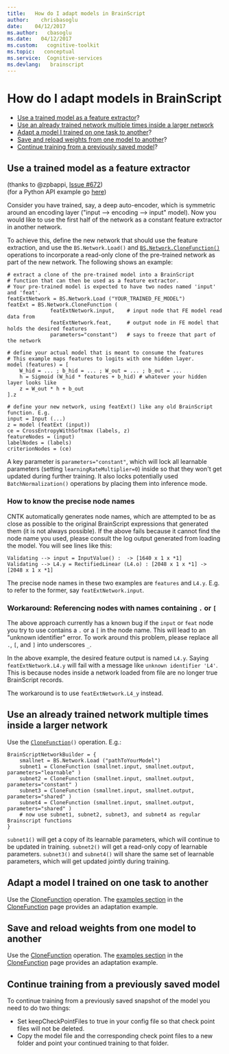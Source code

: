 ```yaml
---
title:   How do I adapt models in BrainScript
author:    chrisbasoglu
date:    04/12/2017
ms.author:   cbasoglu
ms.date:   04/12/2017
ms.custom:   cognitive-toolkit
ms.topic:   conceptual
ms.service:  Cognitive-services
ms.devlang:   brainscript
---
```


# How do I adapt models in BrainScript

* [Use a trained model as a feature extractor](#use-a-trained-model-as-a-feature-extractor)? 
* [Use an already trained network multiple times inside a larger network](#use-an-already-trained-network-multiple-times-inside-a-larger-network)
* [Adapt a model I trained on one task to another](#adapt-a-model-i-trained-on-one-task-to-another)?
* [Save and reload weights from one model to another](#save-and-reload-weights-from-one-model-to-another)?
* [Continue training from a previously saved model](#continue-training-from-a-previously-saved-model)? 

## Use a trained model as a feature extractor

(thanks to @zpbappi, [Issue #672](https://github.com/Microsoft/CNTK/issues/672))
<br>(for a Python API example go [here](https://github.com/Microsoft/CNTK/tree/master/Examples/Image/FeatureExtraction))

Consider you have trained, say, a deep auto-encoder, which is symmetric around an encoding layer ("input --> encoding --> input" model). Now you would like to use the first half of the network as a constant feature extractor in another network.

To achieve this, define the new network that should use the feature extraction, and use the `BS.Network.Load()` and [`BS.Network.CloneFunction()`](./CloneFunction.md) operations to incorporate a read-only clone of the pre-trained network as part of the new network. The following shows an example:

    # extract a clone of the pre-trained model into a BrainScript
    # function that can then be used as a feature extractor.
    # Your pre-trained model is expected to have two nodes named 'input' and 'feat'.
    featExtNetwork = BS.Network.Load ("YOUR_TRAINED_FE_MODEL")
    featExt = BS.Network.CloneFunction (
                  featExtNetwork.input,    # input node that FE model read data from
                  featExtNetwork.feat,     # output node in FE model that holds the desired features
                  parameters="constant")   # says to freeze that part of the network

    # define your actual model that is meant to consume the features
    # This example maps features to logits with one hidden layer.
    model (features) = [
        W_hid = ... ; b_hid = ... ; W_out = ... ; b_out = ...
        h = Sigmoid (W_hid * features + b_hid) # whatever your hidden layer looks like
        z = W_out * h + b_out
    ].z

    # define your new network, using featExt() like any old BrainScript function. E.g.
    input = Input (...)
    z = model (featExt (input))
    ce = CrossEntropyWithSoftmax (labels, z)
    featureNodes = (input)
    labelNodes = (labels)
    criterionNodes = (ce)

A key parameter is `parameters="constant"`, which will lock all learnable parameters (setting `learningRateMultiplier=0`) inside so that they won't get updated during further training. It also locks potentially used `BatchNormalization()` operations by placing them into inference mode.

### How to know the precise node names

CNTK automatically generates node names, which are attempted to be as close as possible to the original BrainScript expressions that generated them (it is not always possible). If the above fails because it cannot find the node name you used, please consult the log output generated from loading the model. You will see lines like this:

    Validating --> input = InputValue() :  -> [1640 x 1 x *1]
    Validating --> L4.y = RectifiedLinear (L4.o) : [2048 x 1 x *1] -> [2048 x 1 x *1]

The precise node names in these two examples are `features` and `L4.y`. E.g. to refer to the former, say `featExtNetwork.input`.

### Workaround: Referencing nodes with names containing `.` or `[`

The above approach currently has a known bug if the `input` or `feat` node you try to use contains a `.` or a `[` in the node name. This will lead to an "unknown identifier" error. To work around this problem, please replace all `.`, `[`, and `]` into underscores `_`.

In the above example, the desired feature output is named `L4.y`. Saying `featExtNetwork.L4.y` will fail with a message like `unknown identifier 'L4'`. This is because nodes inside a network loaded from file are no longer true BrainScript records.

The workaround is to use `featExtNetwork.L4_y` instead.

## Use an already trained network multiple times inside a larger network

Use the [`CloneFunction`](./CloneFunction.md)`()` operation. E.g.:

    BrainScriptNetworkBuilder = {
        smallnet = BS.Network.Load ("pathToYourModel")
        subnet1 = CloneFunction (smallnet.input, smallnet.output, parameters="learnable" )
        subnet2 = CloneFunction (smallnet.input, smallnet.output, parameters="constant" )
        subnet3 = CloneFunction (smallnet.input, smallnet.output, parameters="shared" )
        subnet4 = CloneFunction (smallnet.input, smallnet.output, parameters="shared" )
        # now use subnet1, subnet2, subnet3, and subnet4 as regular Brainscript functions
    }

`subnet1()` will get a copy of its learnable parameters, which will continue to be updated in training.
`subnet2()` will get a read-only copy of learnable parameters.
`subnet3()` and `subnet4()` will share the same set of learnable parameters, which will get updated jointly during training.

## Adapt a model I trained on one task to another

Use the [CloneFunction](./CloneFunction.md) operation. The [examples section](./CloneFunction.md#examples) in the [CloneFunction](./CloneFunction.md) page provides an adaptation example.

## Save and reload weights from one model to another

Use the [CloneFunction](./CloneFunction.md) operation. The [examples section](./CloneFunction.md#examples) in the [CloneFunction](./CloneFunction.md) page provides an adaptation example.

## Continue training from a previously saved model

To continue training from a previously saved snapshot of the model you need to do two things:
* Set keepCheckPointFiles to true in your config file so that check point files will not be deleted.
* Copy the model file and the corresponding check point files to a new folder and point your continued training to that folder.
